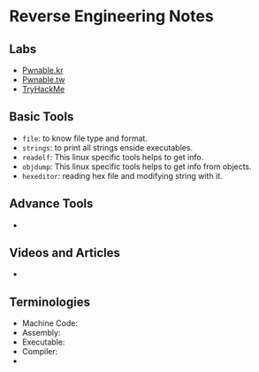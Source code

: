# Reverse Engineering Notes

## Labs
- [Pwnable.kr ](https://pwnable.kr/)
- [Pwnable.tw](https://pwnable.tw/)
- [TryHackMe](https://tryhackme.com/)

## Basic Tools
- `file`: to know file type and format.
- `strings`: to print all strings enside executables.
- `readelf`: This linux specific tools helps to get info.
- `objdump`: This linux specific tools helps to get info from objects.
- `hexeditor`: reading hex file and modifying string with it.
  
## Advance Tools
- 

## Videos and Articles
- 

## Terminologies
- Machine Code:
- Assembly:
- Executable:
- Compiler:
- 

